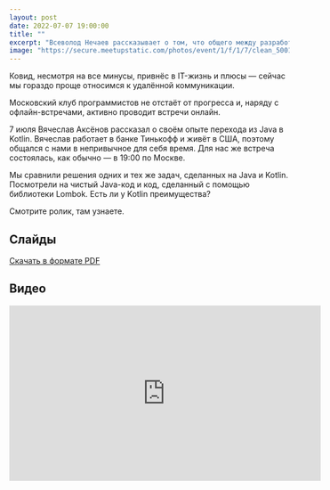 ```yaml
---
layout: post
date: 2022-07-07 19:00:00
title: ""
excerpt: "Всеволод Нечаев рассказывает о том, что общего между разработкой программ и автомобильным конвеером."
image: "https://secure.meetupstatic.com/photos/event/1/f/1/7/clean_500107959.jpeg"
---
```


Ковид, несмотря на все минусы, привнёс в IT-жизнь и плюсы — сейчас мы гораздо проще относимся к удалённой коммуникации.

Московский клуб программистов не отстаёт от прогресса и, наряду с офлайн-встречами, активно проводит встречи онлайн.

7 июля Вячеслав Аксёнов рассказал о своём опыте перехода из Java в Kotlin. Вячеслав работает в банке Тинькофф и живёт в США, поэтому общался с нами в непривычное для себя время. Для нас же встреча состоялась, как обычно — в 19:00 по Москве.

Мы сравнили решения одних и тех же задач, сделанных на Java и Kotlin. Посмотрели на чистый Java-код и код, сделанный с помощью библиотеки Lombok. Есть ли у Kotlin преимущества?

Смотрите ролик, там узнаете.

## Слайды

[Скачать в формате PDF](/downloads/is-there-life-after-java.pdf)

## Видео

<div class="video">
    <iframe width="560" height="315" src="https://www.youtube.com/embed/GF8Cy1AEmMU" title="YouTube video player" frameborder="0" allow="accelerometer; autoplay; clipboard-write; encrypted-media; gyroscope; picture-in-picture" allowfullscreen></iframe>
</div>
